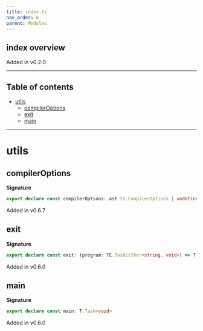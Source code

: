 ```yaml
---
title: index.ts
nav_order: 6
parent: Modules
---
```


## index overview

Added in v0.2.0

---

<h2 class="text-delta">Table of contents</h2>

- [utils](#utils)
  - [compilerOptions](#compileroptions)
  - [exit](#exit)
  - [main](#main)

---

# utils

## compilerOptions

**Signature**

```ts
export declare const compilerOptions: ast.ts.CompilerOptions | undefined
```

Added in v0.6.7

## exit

**Signature**

```ts
export declare const exit: (program: TE.TaskEither<string, void>) => T.Task<void>
```

Added in v0.6.0

## main

**Signature**

```ts
export declare const main: T.Task<void>
```

Added in v0.6.0
